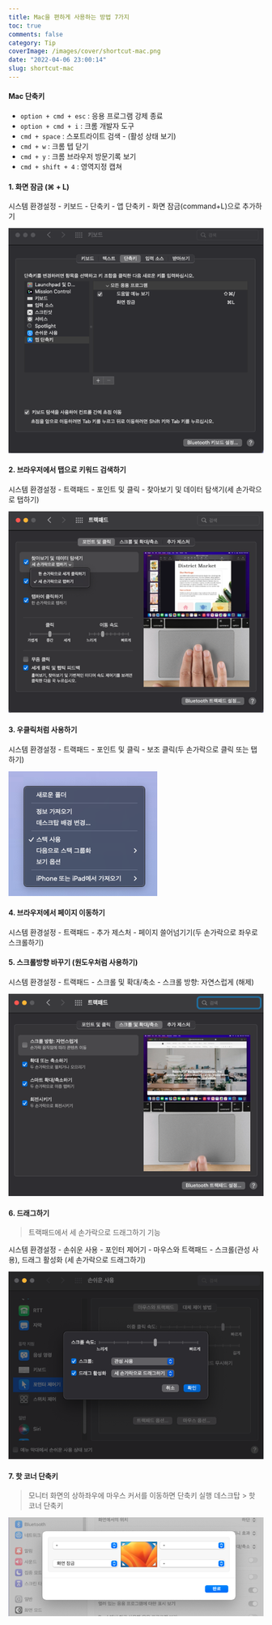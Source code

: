 ```yaml
---
title: Mac을 편하게 사용하는 방법 7가지
toc: true
comments: false
category: Tip
coverImage: /images/cover/shortcut-mac.png
date: "2022-04-06 23:00:14"
slug: shortcut-mac
---
```


#### Mac 단축키

- `option + cmd + esc` : 응용 프로그램 강제 종료
- `option + cmd + i` : 크롬 개발자 도구
- `cmd + space` : 스포트라이트 검색 - (활성 상태 보기)
- `cmd + w` : 크롬 텝 닫기
- `cmd + y` : 크롬 브라우저 방문기록 보기
- `cmd + shift + 4` : 영역지정 캡쳐

<!-- more -->

#### 1. 화면 잠금 (⌘ + L)
시스템 환경설정 - 키보드 - 단축키 - 앱 단축키 - 화면 잠금(command+L)으로 추가하기 

![화면잠금](/images/post/keyboard.png)

#### 2. 브라우저에서 탭으로 키워드 검색하기
시스템 환경설정 - 트랙패드 - 포인트 및 클릭 - 찾아보기 및 데이터 탐색기(세 손가락으로 탭하기)

![세 손가락으로 탭하기](/images/post/trackpad.png)

#### 3. 우클릭처럼 사용하기
시스템 환경설정 - 트랙패드 - 포인트 및 클릭 - 보조 클릭(두 손가락으로 클릭 또는 탭하기)

![두 손가락으로 클릭 또는 탭하기](/images/post/right-click.png)


#### 4. 브라우저에서 페이지 이동하기 
시스템 환경설정 - 트랙패드 - 추가 제스처 - 페이지 쓸어넘기기(두 손가락으로 좌우로 스크롤하기)

#### 5. 스크롤방향 바꾸기 (원도우처럼 사용하기)
시스템 환경설정 - 트랙패드 - 스크롤 및 확대/축소 - 스크롤 방향: 자연스럽게 (해제)

![스크롤 방향](/images/post/scroll.png)


#### 6. 드래그하기
> 트랙패드에서 세 손가락으로 드래그하기 기능

시스템 환경설정 - 손쉬운 사용 - 포인터 제어기 - 마우스와 트랙패드 - 스크롤(관성 사용), 드래그 활성화 (세 손가락으로 드래그하기)

![드래그 파일](/images/post/drag.png)


#### 7. 핫 코너 단축키
> 모니터 화면의 상하좌우에 마우스 커서를 이동하면 단축키 실행
데스크탑 > 핫 코너 단축키


![핫코너 단축키](/images/post/shortcut_mac_2.png)